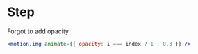 # Step

Forgot to add opacity

```jsx
<motion.img animate={{ opacity: i === index ? 1 : 0.3 }} />
```
